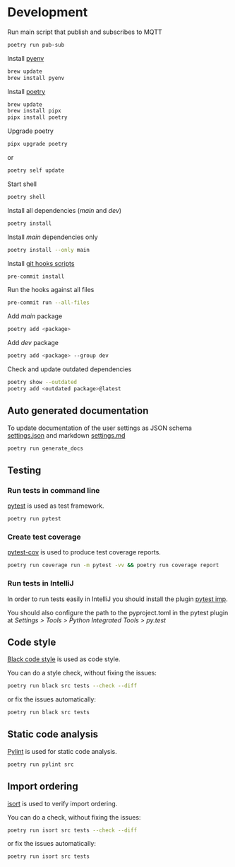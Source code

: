 # Development

Run main script that publish and subscribes to MQTT

```bash
poetry run pub-sub
```

Install [pyenv](https://github.com/pyenv/pyenv#homebrew-in-macos)

```bash
brew update
brew install pyenv
```

Install [poetry](https://python-poetry.org/docs/)

```bash
brew update
brew install pipx
pipx install poetry
```

Upgrade poetry

```bash
pipx upgrade poetry
```

or

```bash
poetry self update
```

Start shell

```bash
poetry shell
```

Install all dependencies (_main_ and _dev_)

```bash
poetry install
```

Install _main_ dependencies only

```bash
poetry install --only main
```

Install [git hooks scripts](https://pre-commit.com)

```bash
pre-commit install
```

Run the hooks against all files

```bash
pre-commit run --all-files
```

Add _main_ package

```bash
poetry add <package>
```

Add _dev_ package

```bash
poetry add <package> --group dev
```

Check and update outdated dependencies

```bash
poetry show --outdated
poetry add <outdated package>@latest
```

## Auto generated documentation

To update documentation of the user settings as JSON schema [settings.json](docs/settings.json)
and markdown [settings.md](docs/settings.md)

```bash
poetry run generate_docs
```

## Testing

### Run tests in command line

[pytest](https://docs.pytest.org/en/latest/) is used as test framework.

```bash
poetry run pytest
```

### Create test coverage

[pytest-cov](https://pypi.org/project/pytest-cov/) is used to produce test coverage reports.

```bash
poetry run coverage run -m pytest -vv && poetry run coverage report
```

### Run tests in IntelliJ

In order to run tests easily in IntelliJ you should install the
plugin [pytest imp](https://plugins.jetbrains.com/plugin/14202-pytest-imp).

You should also configure the path to the pyproject.toml in the pytest plugin at _Settings > Tools > Python Integrated
Tools > py.test_

## Code style

[Black code style](https://black.readthedocs.io/en/stable/the_black_code_style/current_style.html) is used as code
style.

You can do a style check, without fixing the issues:

```bash
poetry run black src tests --check --diff
```

or fix the issues automatically:

```bash
poetry run black src tests
```

## Static code analysis

[Pylint](https://pylint.pycqa.org/en/latest/) is used for static code analysis.

```bash
poetry run pylint src
```

## Import ordering

[isort](https://pycqa.github.io/isort/) is used to verify import ordering.

You can do a check, without fixing the issues:

```bash
poetry run isort src tests --check --diff
```

or fix the issues automatically:

```bash
poetry run isort src tests
```
